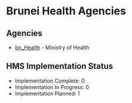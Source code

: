 # Brunei Health Agencies

## Agencies

- [bn_Health](bn_Health/index.md) - Ministry of Health

## HMS Implementation Status

- Implementation Complete: 0
- Implementation In Progress: 0
- Implementation Planned: 1
